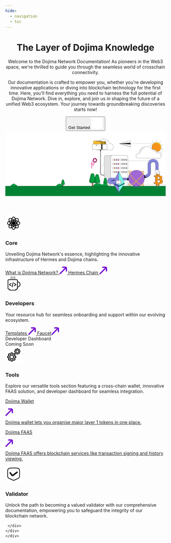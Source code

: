 ```yaml
---
hide:
  - navigation
  - toc
---
```


<style>

.md-content__button.md-icon {
	display: none;
}

.hero-content-flex {
	bottom: 5px;
}

</style>

<div class="main">
	<header class="section">
	 <script defer src="https://widget.mava.app" widget-version="v2" id="MavaWebChat" data-token="51a6a65658ef67bc94cffabeadd9cbb7879bf2233995bfafb03416ab12fde47d"></script>
		<div class="container-global">
			<div class="section-wrapper">
				<div class="hero-content-flex">
					<div class="hero-left">
						<h1 class="hero-heading">The Layer of Dojima Knowledge</h1>
						<div class="hero-div">
						<p class="hero-subtext"> Welcome to the Dojima Network Documentation! As pioneers in the Web3 space, we're thrilled to guide you through the seamless world of crosschain connectivity.</p>
						<p class="hero-subtext">Our documentation is crafted to empower you, whether you're developing innovative applications or diving into blockchain technology for the first time. Here, you'll find everything you need to harness the full potential of Dojima Network. Dive in, explore, and join us in shaping the future of a unified Web3 ecosystem. Your journey towards groundbreaking discoveries starts now!
						</p>
						</div>
						<a class="button-container" href="core/">
							<button class="getstarted-button">
							Get Started <img src="img/rounded-right-arrow.svg" loading="lazy" alt="Dojima Wallet">
							</button>
						</a>
					</div>
					<div class="hero-right"><img src="img/rightimage.svg" loading="lazy" alt="hero-image" class="hero-image"></div>
				</div>
			</div>
		</div>
	</header>
	<div class="gird-container">
	<div class="div-left-grid">
	 <div class="card-container">
			<div class="div-card">
				<div class="div-card-header">
				<img src="img/Core-Icon.png" loading="lazy" alt="What is Dojima Network">
					<h3>Core</h3>
				</div>
				<p class="div-leftcard-p">Unveiling Dojima Network's essence, highlighting the innovative infrastructure of Hermes and Dojima chains.</p>
				<div class="div-card-button-container">
					<a class="div-card-button" href="core/what-is-dojima-network/">
							What is Dojima Network? <img src="img/rightuparrow.svg" loading="lazy" alt="Dojima">
					</a>
					<a class="div-card-button" href="core/architecture/hermeschain/">
						Hermes Chain <img src="img/rightuparrow.svg" loading="lazy" alt="Dojima">
					</a>
			   </div>
    	   </div>
    	</div>
		 <div class="card-container">
			<div class="div-card">
				<div class="div-card-header">
				<img src="img/Developer-Icon.png" loading="lazy" alt="Developers">
					<h3>Developers</h3>
				</div>
				<p class="div-leftcard-p">Your resource hub for seamless onboarding and support within our evolving ecosystem.</p>
				<div class="div-card-button-container">
					<a class="div-card-button" href="developer/templates/omni_chain_ERC20/">
							Templates <img src="img/rightuparrow.svg" loading="lazy" alt="Dojima">
					</a>
					<a class="div-card-button" href="developer/faucet/">
						Faucet<img src="img/rightuparrow.svg" loading="lazy" alt="Dojima">
					</a>
					<div class="right-grid-a" >
				 <a class="left-p ">Developer Dashboard</a>
				  <div class="live">Coming Soon</div>
				</div>
			   </div>
    	   </div>
    	</div>
	</div>
	<div class="div-left-grid">
	   <div class="right-card-container">
	           <div class="div-card-header">
				<img src="img/Tools-Icon.png" loading="lazy" alt="Dojima tools">
					<h3>Tools</h3>
				</div>
				<p class="first-p">Explore our versatile tools section featuring a cross-chain wallet, innovative FAAS solution, and developer dashboard for seamless integration.</p>
				<a class="middle-p" href="tools/wallet/">
				<div class="right-grid-a">
				 <p class="right-p  ">Dojima Wallet</p>
			<img src="img/rightuparrow.svg" loading="lazy" alt="Dojima">
				  </svg>
				  <!-- <div class="live">Live</div> -->
				</div>
				  <p style="margin-top:8px">Dojima wallet lets you organise major layer 1 tokens in one place.</p>
				</a>
				<a class="middle-p" href="tools/dojima-faas/">
				<div class="right-grid-a">
				 <p class="right-p">Dojima FAAS</p>
				<img src="img/rightuparrow.svg" loading="lazy" alt="Dojima">
				  <!-- <div class="live">Live</div> -->
				</div>
				  <p style="margin-top:8px">Dojima FAAS offers blockchain services like transaction signing and history viewing.</p>
				</a>
				<!-- <a class="last-p" href="tools/developer-dashboard/login/"> -->
				<!-- <div class="right-grid-a" >
				 <p class="right-p ">Developer Dashboard</p>
				 <img src="img/rightuparrow.svg" loading="lazy" alt="">
				  <div class="live">Coming Soon</div>
				</div> -->
				  <!-- <p style="margin-top:8px">Empower your development journey with our intuitive developer dashboard, offering insights, tools, and resources for efficient blockchain integration and application management.</p>
				</a>		 -->
	    </div>
	   <div class="right-card-container">
	<div class="div-card-header">
				<img src="img/Validator-Icon.png" loading="lazy" alt="Validator">
					<h3>Validator</h3>
				</div>
				<p>Unlock the path to becoming a valued validator with our comprehensive documentation, empowering you to safeguard the integrity of our blockchain network.</p>
				
	 </div>
	</div>
    </div>
</div>
